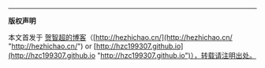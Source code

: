 
　

　

----------

**版权声明**

本文首发于 [贺智超的博客](hzc199307.github.io "贺智超的博客")（[http://hezhichao.cn/](http://hezhichao.cn/ "http://hezhichao.cn/") or [http://hzc199307.github.io](http://hzc199307.github.io "http://hzc199307.github.io")），转载请注明出处。
